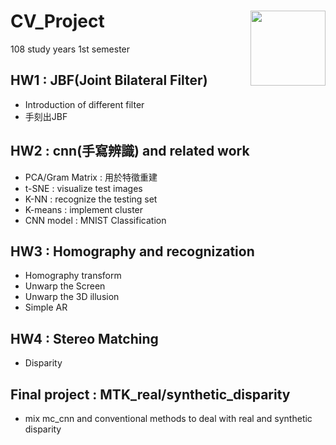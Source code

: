 # CV_Project <img src="man/figures/logo.svg" align="right" alt="" width="120" />
108 study years 1st semester


## HW1 : JBF(Joint Bilateral Filter)
  
  - Introduction of different filter
  - 手刻出JBF
  
## HW2 : cnn(手寫辨識) and related work

  - PCA/Gram Matrix : 用於特徵重建
  - t-SNE : visualize test images
  - K-NN : recognize the testing set
  - K-means : implement cluster
  - CNN model : MNIST Classification
  
## HW3 : Homography and recognization 

  - Homography transform
  - Unwarp the Screen
  - Unwarp the 3D illusion
  - Simple AR

## HW4 : Stereo Matching

  - Disparity

## Final project : MTK_real/synthetic_disparity

  - mix mc_cnn and conventional methods to deal with real and synthetic disparity
